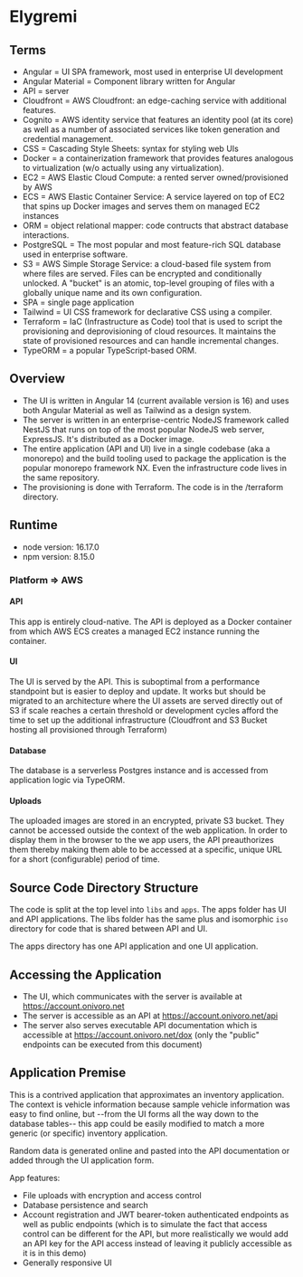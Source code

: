 # Elygremi

## Terms
- Angular = UI SPA framework, most used in enterprise UI development
- Angular Material = Component library written for Angular
- API = server
- Cloudfront = AWS Cloudfront: an edge-caching service with additional features.
- Cognito = AWS identity service that features an identity pool (at its core) as well as a number of associated services like token generation and credential management.
- CSS = Cascading Style Sheets: syntax for styling web UIs
- Docker = a containerization framework that provides features analogous to virtualization (w/o actually using any virtualization).
- EC2 = AWS Elastic Cloud Compute: a rented server owned/provisioned by AWS
- ECS = AWS Elastic Container Service: A service layered on top of EC2 that spins up Docker images and serves them on managed EC2 instances
- ORM = object relational mapper: code contructs that abstract database interactions.
- PostgreSQL = The most popular and most feature-rich SQL database used in enterprise software.
- S3 = AWS Simple Storage Service: a cloud-based file system from where files are served. Files can be encrypted and conditionally unlocked. A "bucket" is an atomic, top-level grouping of files with a globally unique name and its own configuration.
- SPA = single page application
- Tailwind = UI CSS framework for declarative CSS using a compiler.
- Terraform = IaC (Infrastructure as Code) tool that is used to script the provisioning and deprovisioning of cloud resources. It maintains the state of provisioned resources and can handle incremental changes.
- TypeORM = a popular TypeScript-based ORM.

## Overview

- The UI is written in Angular 14 (current available version is 16) and uses both Angular Material as well as Tailwind as a design system.
- The server is written in an enterprise-centric NodeJS framework called NestJS that runs on top of the most popular NodeJS web server, ExpressJS. It's distributed as a Docker image.
- The entire application (API and UI) live in a single codebase (aka a monorepo) and the build tooling used to package the application is the popular monorepo framework NX. Even the infrastructure code lives in the same repository.
- The provisioning is done with Terraform. The code is in the /terraform directory.

## Runtime

- node version: 16.17.0
- npm version: 8.15.0

### Platform => AWS

#### API
This app is entirely cloud-native. The API is deployed as a Docker container from which AWS ECS creates a managed EC2 instance running the container.

#### UI
The UI is served by the API. This is suboptimal from a performance standpoint but is easier to deploy and update. It works but should be migrated to an architecture where the UI assets are served directly out of S3 if scale reaches a certain threshold or development cycles afford the time to set up the additional infrastructure (Cloudfront and S3 Bucket hosting all provisioned through Terraform)

#### Database
The database is a serverless Postgres instance and is accessed from application logic via TypeORM.

#### Uploads
The uploaded images are stored in an encrypted, private S3 bucket. They cannot be accessed outside the context of the web application. In order to display them in the browser to the we app users, the API preauthorizes them thereby making them able to be accessed at a specific, unique URL for a short (configurable) period of time.

## Source Code Directory Structure
The code is split at the top level into `libs` and `apps`. The apps folder has UI and API applications. The libs folder has the same plus and isomorphic `iso` directory for code that is shared between API and UI.

The apps directory has one API application and one UI application.

## Accessing the Application
- The UI, which communicates with the server is available at https://account.onivoro.net
- The server is accessible as an API at https://account.onivoro.net/api
- The server also serves executable API documentation which is accessible at https://account.onivoro.net/dox (only the "public" endpoints can be executed from this document)

## Application Premise

This is a contrived application that approximates an inventory application. The context is vehicle information because sample vehicle information was easy to find online, but --from the UI forms all the way down to the database tables-- this app could be easily modified to match a more generic (or specific) inventory application.

Random data is generated online and pasted into the API documentation or added through the UI application form.

App features:
- File uploads with encryption and access control
- Database persistence and search
- Account registration and JWT bearer-token authenticated endpoints as well as public endpoints (which is to simulate the fact that access control can be different for the API, but more realistically we would add an API key for the API access instead of leaving it publicly accessible as it is in this demo)
- Generally responsive UI
